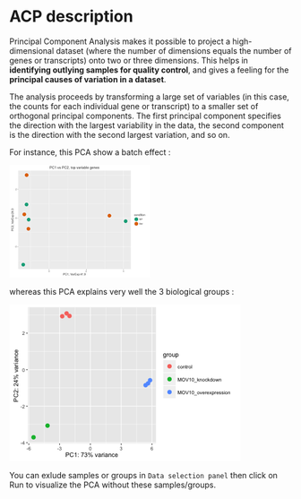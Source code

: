 # ACP description 

Principal Component Analysis makes it possible to project a high-dimensional dataset (where the number of dimensions equals the number of genes or transcripts) onto two or three dimensions. This helps in **identifying outlying samples for quality control**, and gives a feeling for the **principal causes of variation in a dataset**. 

The analysis proceeds by transforming a large set of variables (in this case, the counts for each individual gene or transcript) to a smaller set of orthogonal principal components. The first principal component specifies the direction with the largest variability in the data, the second component is the direction with the second largest variation, and so on.

For instance, this PCA show a batch effect :  

![PCA1](pca_batch_effect.png)

whereas this PCA explains very well the 3 biological groups :

![PCA2](pca_ok.png)

You can exlude samples or groups in `Data selection panel` then click on Run to visualize the PCA without these samples/groups.
